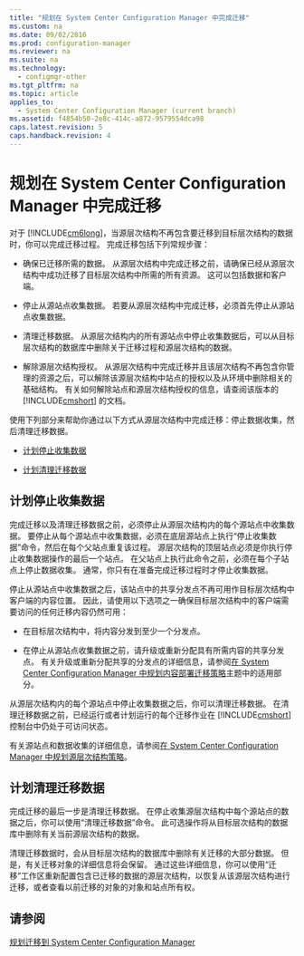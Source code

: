 ```yaml
---
title: "规划在 System Center Configuration Manager 中完成迁移"
ms.custom: na
ms.date: 09/02/2016
ms.prod: configuration-manager
ms.reviewer: na
ms.suite: na
ms.technology: 
  - configmgr-other
ms.tgt_pltfrm: na
ms.topic: article
applies_to: 
  - System Center Configuration Manager (current branch)
ms.assetid: f4854b50-2e8c-414c-a872-9579554dca98
caps.latest.revision: 5
caps.handback.revision: 4
---
```

# 规划在 System Center Configuration Manager 中完成迁移
对于 [!INCLUDE[cm6long](../LocTest/includes/cm6long_md.md)]，当源层次结构不再包含要迁移到目标层次结构的数据时，你可以完成迁移过程。 完成迁移包括下列常规步骤：  
  
-   确保已迁移所需的数据。 从源层次结构中完成迁移之前，请确保已经从源层次结构中成功迁移了目标层次结构中所需的所有资源。 这可以包括数据和客户端。  
  
-   停止从源站点收集数据。 若要从源层次结构中完成迁移，必须首先停止从源站点收集数据。  
  
-   清理迁移数据。 从源层次结构内的所有源站点中停止收集数据后，可以从目标层次结构的数据库中删除关于迁移过程和源层次结构的数据。  
  
-   解除源层次结构授权。 从源层次结构中完成迁移并且该层次结构不再包含你管理的资源之后，可以解除该源层次结构中站点的授权以及从环境中删除相关的基础结构。 有关如何解除站点和源层次结构授权的信息，请查阅该版本的 [!INCLUDE[cmshort](../LocTest/includes/cmshort_md.md)] 的文档。  
  
 使用下列部分来帮助你通过以下方式从源层次结构中完成迁移：停止数据收集，然后清理迁移数据。  
  
-   [计划停止收集数据](#Plan_to_Stop_Data_Gath)  
  
-   [计划清理迁移数据](#Plan_to_clean_up)  
  
##  <a name="Plan_to_Stop_Data_Gath"></a> 计划停止收集数据  
 完成迁移以及清理迁移数据之前，必须停止从源层次结构内的每个源站点中收集数据。 要停止从每个源站点中收集数据，必须在底层源站点上执行“停止收集数据”命令，然后在每个父站点重复该过程。 源层次结构的顶层站点必须是你执行停止收集数据操作的最后一个站点。 在父站点上执行此命令之前，必须在每个子站点上停止数据收集。 通常，你只有在准备完成迁移过程时才停止收集数据。  
  
 停止从源站点中收集数据之后，该站点中的共享分发点不再可用作目标层次结构中客户端的内容位置。 因此，请使用以下选项之一确保目标层次结构中的客户端需要访问的任何迁移内容仍然可用：  
  
-   在目标层次结构中，将内容分发到至少一个分发点。  
  
-   在停止从源站点收集数据之前，请升级或重新分配具有所需内容的共享分发点。 有关升级或重新分配共享的分发点的详细信息，请参阅[在 System Center Configuration Manager 中规划内容部署迁移策略](../LocTest/Planning-a-content-deployment-migration-strategy-in-System-Center-Configuration-Manager.md)主题中的适用部分。  
  
 从源层次结构内的每个源站点中停止收集数据之后，你可以清理迁移数据。 在清理迁移数据之前，已经运行或者计划运行的每个迁移作业在 [!INCLUDE[cmshort](../LocTest/includes/cmshort_md.md)] 控制台中仍处于可访问状态。  
  
 有关源站点和数据收集的详细信息，请参阅[在 System Center Configuration Manager 中规划源层次结构策略](../LocTest/Planning-a-source-hierarchy-strategy-in-System-Center-Configuration-Manager.md)。  
  
##  <a name="Plan_to_clean_up"></a> 计划清理迁移数据  
 完成迁移的最后一步是清理迁移数据。 在停止收集源层次结构中每个源站点的数据之后，你可以使用“清理迁移数据”命令。 此可选操作将从目标层次结构的数据库中删除有关当前源层次结构的数据。  
  
 清理迁移数据时，会从目标层次结构的数据库中删除有关迁移的大部分数据。 但是，有关迁移对象的详细信息将会保留。 通过这些详细信息，你可以使用“迁移”工作区重新配置包含已迁移的数据的源层次结构，以恢复从该源层次结构进行迁移，或者查看以前迁移的对象的对象和站点所有权。  
  
## 请参阅  
 [规划迁移到 System Center Configuration Manager](../LocTest/Planning-for-migration-to-System-Center-Configuration-Manager.md)